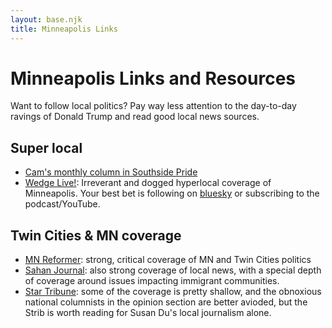 ```yaml
---
layout: base.njk
title: Minneapolis Links
---
```


# Minneapolis Links and Resources

Want to follow local politics? Pay way less attention to the day-to-day ravings of Donald Trump and read good local news sources.

## Super local
- [Cam's monthly column in Southside Pride](https://southsidepride.com/category/columnists/cam-gordon/cams-corner/)
- [Wedge Live!](https://wedgelive.com/): Irreverant and dogged hyperlocal coverage of Minneapolis. Your best bet is following on [bluesky](https://bsky.app/profile/wedge.live) or subscribing to the podcast/YouTube.

## Twin Cities & MN coverage
- [MN Reformer](https://minnesotareformer.com/): strong, critical coverage of MN and Twin Cities politics
- [Sahan Journal](https://sahanjournal.com/): also strong coverage of local news, with a special depth of coverage around issues impacting immigrant communities.
- [Star Tribune](https://www.startribune.com/): some of the coverage is pretty shallow, and the obnoxious national columnists in the opinion section are better avioded, but the Strib is worth reading for Susan Du's local journalism alone.


